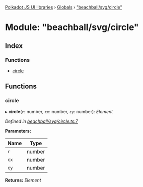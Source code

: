 [Polkadot JS UI libraries](../README.md) › [Globals](../globals.md) › ["beachball/svg/circle"](_beachball_svg_circle_.md)

# Module: "beachball/svg/circle"

## Index

### Functions

* [circle](_beachball_svg_circle_.md#circle)

## Functions

###  circle

▸ **circle**(`r`: number, `cx`: number, `cy`: number): *Element*

*Defined in [beachball/svg/circle.ts:7](https://github.com/polkadot-js/ui/blob/25d9da314/packages/ui-shared/src/icons/beachball/svg/circle.ts#L7)*

**Parameters:**

Name | Type |
------ | ------ |
`r` | number |
`cx` | number |
`cy` | number |

**Returns:** *Element*

